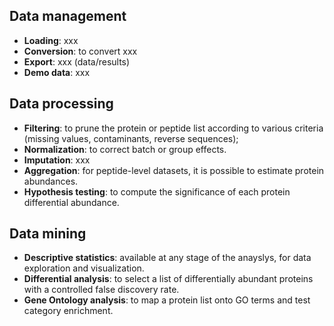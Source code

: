 ## Data management
* **Loading**: xxx
* **Conversion**: to convert xxx
* **Export**: xxx (data/results)
* **Demo data**: xxx

## Data processing
* **Filtering**: to prune the protein or peptide list according to 
                various criteria (missing values, contaminants, reverse sequences);
* **Normalization**: to correct batch or group effects.
* **Imputation**: xxx
* **Aggregation**: for peptide-level datasets, it is possible to estimate protein abundances.
* **Hypothesis testing**: to compute the significance of each protein differential abundance.

## Data mining
* **Descriptive statistics**: available at any stage of the anayslys, for data exploration and visualization.
* **Differential analysis**: to select a list of differentially abundant proteins with a controlled false discovery rate.
* **Gene Ontology analysis**: to  map a protein list onto GO terms and test category enrichment.
